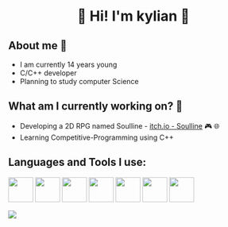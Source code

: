 ### <h1 align = "center">👋 Hi! I'm kylian 👋</h1>

## About me 🤔
- I am currently 14 years young
- C/C++ developer
- Planning to study computer Science

## What am I currently working on? 🧐
- Developing a 2D RPG named Soulline - [itch.io - Soulline](https://soulworks.itch.io) 🎮 🌐
- Learning Competitive-Programming using C++

## Languages and Tools I use: 
<img src="https://user-images.githubusercontent.com/56076746/90243631-871ee700-de2f-11ea-84f7-5f9561cec9d3.jpg" width="50"> <!-- c++ -->
<img src="https://user-images.githubusercontent.com/56076746/90308600-0e786300-dee1-11ea-96ad-df7c00bf9809.jpg" width="50"> <!-- sfml -->
<img src="https://user-images.githubusercontent.com/56076746/90243647-8d14c800-de2f-11ea-8706-ff042488c4e7.jpg" width="50"> <!-- atom -->
<img src="https://user-images.githubusercontent.com/56076746/90243651-8e45f500-de2f-11ea-8879-ecc4daabf68e.jpg" width="50"> <!-- arduino -->
<img src="https://user-images.githubusercontent.com/56076746/90243660-90a84f00-de2f-11ea-86d9-5a760845cc4b.jpg" width="50"> <!-- linux -->
<img src="https://user-images.githubusercontent.com/56076746/90244596-5f308300-de31-11ea-8228-f6cb2180b22e.jpg" width="50"> <!-- git -->
<img src="https://user-images.githubusercontent.com/56076746/90243665-930aa900-de2f-11ea-9f9b-a985921e3000.jpg" width="50"> <!-- github -->

<img src="https://github-readme-stats.vercel.app/api?username=kylian-tm&&show_icons=true&title_color=ffffff&icon_color=bb2acf&text_color=daf7dc&bg_color=151515">
